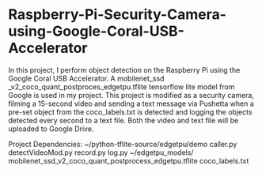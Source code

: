 # Raspberry-Pi-Security-Camera-using-Google-Coral-USB-Accelerator

In this project, I perform object detection on the
Raspberry Pi using the Google Coral USB Accelerator. A mobilenet_ssd
_v2_coco_quant_postproces_edgetpu.tflite tensorflow lite model from
Google is used in my project. This project is modified as a security
camera, filming a 15-second video and sending a text message via Pushetta
when a pre-set object from the coco_labels.txt is detected and logging
the objects detected every second to a text file. Both the video and 
text file will be uploaded to Google Drive. 
	
Project Dependencies:
	~/python-tflite-source/edgetpu/demo
		caller.py
		detectVideoMod.py
		record.py
		log.py
	~/edgetpu_models/
		mobilenet_ssd_v2_coco_quant_postprocess_edgetpu.tflite
		coco_labels.txt
